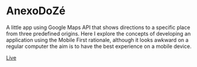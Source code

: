 # AnexoDoZé

A little app using Google Maps API that shows directions to a specific place from three predefined origins. Here I explore the concepts of developing an application using the Mobile First rationale, although it looks awkward on a regular computer the aim is to have the best experience on a mobile device.

[Live](http://ricardo-c-oliveira.github.io/AnexoDoZ-/)
